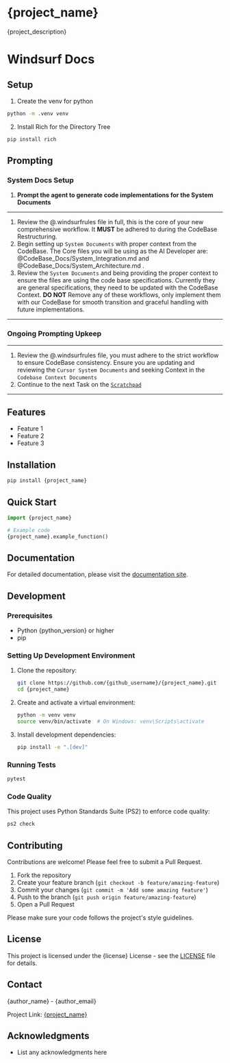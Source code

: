 # {project_name}

{project_description}

# Windsurf Docs

## Setup

1. Create the venv for python
```sh
python -m .venv venv
```

2. Install Rich for the Directory Tree
```sh
pip install rich
```

## Prompting

### System Docs Setup

1. **Prompt the agent to generate code implementations for the System Documents**

---

1. Review the @.windsurfrules file in full, this is the core of your new comprehensive workflow. It **MUST** be adhered to during the CodeBase Restructuring.
2. Begin setting up `System Documents` with proper context from the CodeBase. The Core files you will be using as the AI Developer are: @CodeBase_Docs/System_Integration.md and @CodeBase_Docs/System_Architecture.md .
3. Review the `System Documents` and being providing the proper context to ensure the files are using the code base specifications. Currently they are general specifications, they need to be updated with the CodeBase Context. **DO NOT** Remove any of these workflows, only implement them with our CodeBase for smooth transition and graceful handling with future implementations.

---

### Ongoing Prompting Upkeep

---

1. Review the @.windsurfrules file, you must adhere to the strict workflow to ensure CodeBase consistency. Ensure you are updating and reviewing the `Cursor System Documents` and seeking Context in the `Codebase Context Documents`
2. Continue to the next Task on the [`Scratchpad`](`System_Scratchpad`)

---

## Features

- Feature 1
- Feature 2
- Feature 3

## Installation

```bash
pip install {project_name}
```

## Quick Start

```python
import {project_name}

# Example code
{project_name}.example_function()
```

## Documentation

For detailed documentation, please visit the [documentation site](https://example.com/{project_name}).

## Development

### Prerequisites

- Python {python_version} or higher
- pip

### Setting Up Development Environment

1. Clone the repository:
   ```bash
   git clone https://github.com/{github_username}/{project_name}.git
   cd {project_name}
   ```

2. Create and activate a virtual environment:
   ```bash
   python -m venv venv
   source venv/bin/activate  # On Windows: venv\Scripts\activate
   ```

3. Install development dependencies:
   ```bash
   pip install -e ".[dev]"
   ```

### Running Tests

```bash
pytest
```

### Code Quality

This project uses Python Standards Suite (PS2) to enforce code quality:

```bash
ps2 check
```

## Contributing

Contributions are welcome! Please feel free to submit a Pull Request.

1. Fork the repository
2. Create your feature branch (`git checkout -b feature/amazing-feature`)
3. Commit your changes (`git commit -m 'Add some amazing feature'`)
4. Push to the branch (`git push origin feature/amazing-feature`)
5. Open a Pull Request

Please make sure your code follows the project's style guidelines.

## License

This project is licensed under the {license} License - see the [LICENSE](LICENSE) file for details.

## Contact

{author_name} - {author_email}

Project Link: [{project_name}](https://github.com/{github_username}/{project_name})

## Acknowledgments

- List any acknowledgments here